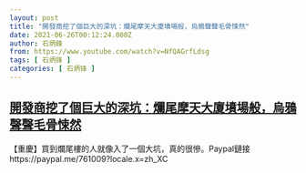 ```yaml
---
layout: post
title: "開發商挖了個巨大的深坑：爛尾摩天大廈墳場般，烏鴉聲聲毛骨悚然"
date: 2021-06-26T00:12:24.000Z
author: 石炳鋒
from: https://www.youtube.com/watch?v=NfQAGrfLdsg
tags: [ 石炳锋 ]
categories: [ 石炳锋 ]
---
```

<!--1624666344000-->
[開發商挖了個巨大的深坑：爛尾摩天大廈墳場般，烏鴉聲聲毛骨悚然](https://www.youtube.com/watch?v=NfQAGrfLdsg)
------

<div>
【重慶】買到爛尾樓的人就像入了一個大坑，真的很慘。Paypal鏈接https://paypal.me/761009?locale.x=zh_XC
</div>
